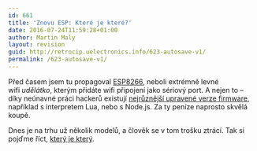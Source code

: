 ```yaml
---
id: 661
title: 'Znovu ESP: Které je které?'
date: 2016-07-24T11:59:28+01:00
author: Martin Maly
layout: revision
guid: http://retrocip.uelectronics.info/623-autosave-v1/
permalink: /623-autosave-v1/
---
```

Před časem jsem tu propagoval [ESP8266](http://retrocip.uelectronics.info/esp8266-wifi-za-par-korun-doslova/), neboli extrémně levné wifi _udělátko_, kterým přidáte wifi připojení jako sériový port. A nejen to &#8211; díky neúnavné práci hackerů existují [nejrůznější upravené verze firmware](http://retrocip.uelectronics.info/par-poznamek-k-esp8266/), například s interpretem Lua, nebo s Node.js. Za ty peníze naprosto skvělá koupě.

Dnes je na trhu už několik modelů, a člověk se v tom trošku ztrácí. Tak si pojďme říct, [který je který](http://esp8266.cz/varianty/).

&nbsp;
